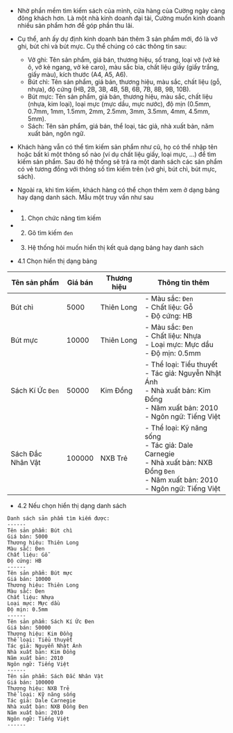 - Nhờ phần mềm tìm kiếm sách của mình, cửa hàng của Cường ngày càng đông khách hơn. Là một nhà kinh doanh đại tài, Cường muốn kinh doanh nhiều sản phẩm hơn để góp phần thu lãi.
- Cụ thể, anh ấy dự định kinh doanh bán thêm 3 sản phẩm mới, đó là vở ghi, bút chì và bút mực. Cụ thể chúng có các thông tin sau:
    - Vở ghi: Tên sản phẩm, giá bán, thương hiệu, số trang, loại vở (vở kẻ ô, vở kẻ ngang, vở kẻ caro), màu sắc bìa, chất liệu giấy (giấy trắng, giấy màu), kích thước (A4, A5, A6).
    - Bút chì: Tên sản phẩm, giá bán, thương hiệu, màu sắc, chất liệu (gỗ, nhựa), độ cứng (HB, 2B, 3B, 4B, 5B, 6B, 7B, 8B, 9B, 10B).
    - Bút mực: Tên sản phẩm, giá bán, thương hiệu, màu sắc, chất liệu (nhựa, kim loại), loại mực (mực dầu, mực nước), độ mịn (0.5mm, 0.7mm, 1mm, 1.5mm, 2mm, 2.5mm, 3mm, 3.5mm, 4mm, 4.5mm, 5mm).
    - Sách: Tên sản phẩm, giá bán, thể loại, tác giả, nhà xuất bản, năm xuất bản,  ngôn ngữ.
- Khách hàng vẫn có thể tìm kiếm sản phẩm như cũ, họ có thể nhập tên hoặc bất kì một thông số nào (ví dụ chất liệu giấy, loại mực, ...) để tìm kiếm sản phẩm. Sau đó hệ thống sẽ trả ra một danh sách các sản phẩm có vẻ tương đồng với thông số tìm kiếm trên (vở ghi, bút chì, bút mực, sách). 

- Ngoài ra, khi tìm kiếm, khách hàng có thể chọn thêm xem ở dạng bảng hay dạng danh sách. Mẫu một truy vấn như sau


- 1. Chọn chức năng tìm kiếm
- 2. Gõ tìm kiếm `đen`
- 3. Hệ thống hỏi muốn hiển thị kết quả dạng bảng hay danh sách
- 4.1 Chọn hiển thị dạng bảng

| Tên sản phẩm | Giá bán | Thương hiệu | Thông tin thêm |
| --- | --- | --- | --- |
| Bút chì | 5000 | Thiên Long | - Màu sắc: `Đen` <br> - Chất liệu: Gỗ <br> - Độ cứng: HB |
| Bút mực | 10000 | Thiên Long | - Màu sắc: `Đen` <br> - Chất liệu: Nhựa <br> - Loại mực: Mực dầu <br> - Độ mịn: 0.5mm |
| Sách Kí Ức `Đen` | 50000 | Kim Đồng | - Thể loại: Tiểu thuyết <br> - Tác giả: Nguyễn Nhật Ánh <br> - Nhà xuất bản: Kim Đồng <br> - Năm xuất bản: 2010 <br> - Ngôn ngữ: Tiếng Việt |
| Sách Đắc Nhân Vật | 100000 | NXB Trẻ | - Thể loại: Kỹ năng sống <br> - Tác giả: Dale Carnegie <br> - Nhà xuất bản: NXB Đồng `Đen` <br> - Năm xuất bản: 2010 <br> - Ngôn ngữ: Tiếng Việt |

- 4.2 Nếu chọn hiển thị dạng danh sách

```
Danh sách sản phẩm tìm kiếm được:
------
Tên sản phẩm: Bút chì
Giá bán: 5000
Thương hiệu: Thiên Long
Màu sắc: Đen
Chất liệu: Gỗ
Độ cứng: HB
------
Tên sản phẩm: Bút mực
Giá bán: 10000
Thương hiệu: Thiên Long
Màu sắc: Đen
Chất liệu: Nhựa
Loại mực: Mực dầu
Độ mịn: 0.5mm
------
Tên sản phẩm: Sách Kí Ức Đen
Giá bán: 50000
Thương hiệu: Kim Đồng
Thể loại: Tiểu thuyết
Tác giả: Nguyễn Nhật Ánh
Nhà xuất bản: Kim Đồng
Năm xuất bản: 2010
Ngôn ngữ: Tiếng Việt
------
Tên sản phẩm: Sách Đắc Nhân Vật
Giá bán: 100000
Thương hiệu: NXB Trẻ
Thể loại: Kỹ năng sống
Tác giả: Dale Carnegie
Nhà xuất bản: NXB Đồng Đen
Năm xuất bản: 2010
Ngôn ngữ: Tiếng Việt
------
```
